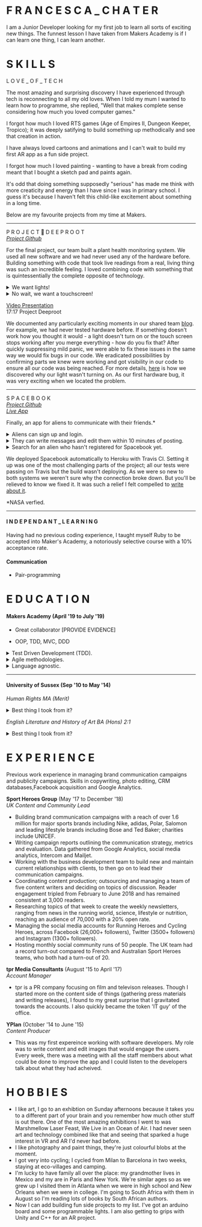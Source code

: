 # F R A N C E S C A _ C H A T E R  

I am a Junior Developer looking for my first job to learn all sorts of exciting new things. The funnest lesson I have taken from Makers Academy is if I can learn one thing, I can learn another.

# S K I L L S

L O V E _ O F _ T E C H 

The most amazing and surprising discovery I have experienced through tech is reconnecting to all my old loves. When I told my mum I wanted to learn how to programme, she replied, "Well that makes complete sense considering how much you loved computer games."

I forgot how much I loved RTS games (Age of Empires II, Dungeon Keeper, Tropico); it was deeply satifying to build something up methodically and see that creation in action.

I have always loved cartoons and animations and I can't wait to build my first AR app as a fun side project. 

I forgot how much I loved painting - wanting to have a break from coding meant that I bought a sketch pad and paints again. 

 It's odd that doing something supposedly "serious" has made me think with more creaticity and energy than I have since I was in primary school. I guess it's because I haven't felt this child-like excitement about something in a long time. 

Below are my favourite projects from my time at Makers.

---

P R O J E C T 🌵 D E E P R O O T
<br>
_[Project Github](https://github.com/breycarr/deep_root)_

For the final project, our team built a plant health monitoring system. We used all new software and we had never used any of the hardware before. 
Building something with code that took live readings from a real, living thing was such an incredible feeling. I loved combining code with something that is quintessentially the complete opposite of technology.

<details><summary>We want lights!</summary>
<p> 

![lights](images/lights.gif)
<p>

</details>
<details><summary>No wait, we want a touchscreen!</summary>
<p> 

![touchscreen](images/touchscreen.png)
<p>

</details>

[Video Presentation](https://en-gb.facebook.com/MakersAcademy/videos/1335893893240030) 
<br> 17:17 Project Deeproot

We documented any particularly exciting moments in our shared team [blog](https://medium.com/@makers_c_a_c_t_u_s). For example, we had never tested hardware before. If something doesn't work how you thought it would - a light doesn't turn on or the touch screen stops working after you merge everything - how do you fix that? After quickly suppressing mild panic, we were able to fix these issues in the same way we would fix bugs in our code. We eradicated possibilities by confirming parts we knew were working and got visibility in our code to ensure all our code was being reached. For more details, [here](https://medium.com/@makers_c_a_c_t_u_s/how-do-you-tdd-hardware-25f62da9aa) is how we discovered why our light wasn't turning on. As our first hardware bug, it was very exciting when we located the problem.

-----
S P A C E B O O K
<br>
_[Project Github](https://github.com/fetc90/acebook-spacebook)_
<br>
_[Live App](https://acebook-spacebook.herokuapp.com/)_

Finally, an app for aliens to communicate with their friends.*

 <!-- DROP DOWN SECTION ------- -->
<details><summary> Aliens can sign up and login. </summary>
<p> 


![comment](https://media.giphy.com/media/Us5MlyTSCQnAVPKPq3/giphy.gif)
<br>

<p>

</details>



<details><summary> They can write messages and edit them within 10 minutes of posting. </summary>
<p> 


![comment](https://media.giphy.com/media/LklBeZgxPDU467685C/giphy-downsized-large.gif)
<br> 

<p>

</details>

<details><summary>Search for an alien who hasn't registered for Spacebook yet.</summary>
<p> 

![dance](images/dance.gif)
<p>

</details>

 <!-- DROP DOWN SECTION ENDS------- -->

We deployed Spacebook automatically to Heroku with Travis CI. Setting it up was one of the most challenging parts of the project; all our tests were passing on Travis but the build wasn't deploying. As we were so new to both systems we weren't sure why the connection broke down. But you'll be relieved to know we fixed it. It was such a relief I felt compelled to [write about it](https://medium.com/@spacebook3000/fixing-heroku-by-francesca-b1d2e5a9e1ec). <br>

*NASA verfied.

----


#### I N D E P E N D A N T  _  L E A R N I N G 
Having had no previous coding experience, I taught myself Ruby to be accepted into Maker's Academy, a notoriously selective course with a 10% acceptance rate. 


#### Communication

- Pair-programming

# E D U C A T I O N

#### Makers Academy (April '19 to July '19)

- Great collaborator [PROVIDE EVIDENCE]

- OOP, TDD, MVC, DDD

<details><summary>Test Driven Development (TDD).</summary>
<p> 

![lights](images/lights.gif)
<p>

</details>

<details><summary>Agile methodologies.</summary>
<p> 

![lights](images/lights.gif)
<p>

</details>

<details><summary>Language agnostic.</summary>
<p> 

![lights](images/lights.gif)
<p>

</details>

-----

#### University of Sussex (Sep '10 to May '14)

*Human Rights MA (Merit)*

<details><summary>Best thing I took from it?</summary>
<p> 

I based my dissertation on women in prisons in the UK. I interviewed prison staff across the board, including male and female officers, a counsellor from the sexual offenders ward, a nurse and the prison warden. The research was engrossing and that whole experience was  the most rewarding I had at university. After doing this I have known that I want to volunteer as a teacher in prisons in the future, either teaching creative writing or an introduction to programming. 
<p>

</details>

*English Literature and History of Art BA (Hons) 2:1*

<details><summary>Best thing I took from it?</summary>
<p> 
I learnt the invaluable lesson of how not to write. I loved reading novels and studying emotive (and some not so emotive) pieces of art. The only trouble was I was also reading a lot of critical art and literature essays, which meant I started imitating them in my own writing. It was not effective. What point was I trying to make? Who knows, you've fallen down my Alice in Wonderland tunnel of a sentence. You want the readers on your side. You also want to know exactly what you're talking about. Sure, obvious now, but it takes a couple of years of waffle to fully comprehend how little sense you’re making. 
<p>

</details>


# E X P E R I E N C E

Previous work experience in managing brand communication campaigns and publicity campaigns. Skills in copywriting, photo editing, CRM databases,Facebook acquisition and Google Analytics.

**Sport Heroes Group** (May '17 to December '18)    
*UK Content and Community Lead*

- Building brand communication campaigns with a reach of over 1.6 million for major sports brands including Nike, adidas, Polar, Salomon and leading lifestyle brands including Bose and Ted Baker; charities include UNICEF.
- Writing campaign reports outlining the communication strategy, metrics and evaluation. Data gathered from Google Analytics, social media analytics, Intercom and Mailjet.
- Working with the business development team to build new and maintain current relationships with clients, to then go on to lead their communication campaigns.
- Coordinating content production; outsourcing and managing a team of five content writers and deciding on topics of discussion. Reader engagement tripled from February to June 2018 and has remained consistent at 3,000 readers.
- Researching topics of that week to create the weekly newsletters, ranging from news in the running world, science, lifestyle or nutrition, reaching an audience of 70,000 with a 20% open rate.  
- Managing the social media accounts for Running Heroes and Cycling Heroes, across Facebook (26,000+ followers), Twitter (3500+ followers) and Instagram (1300+ followers).
- Hosting monthly social community runs of 50 people. The UK team had a record turn-out compared to French and Australian Sport Heroes teams, who both had a turn-out of 20.

**tpr Media Consultants** (August '15 to April '17)   
*Account Manager*  

- tpr is a PR company focusing on film and televison releases. Though I started more on the content side of things (gathering press materials and writing releases), I found to my great surprise that I gravitated towards the accounts. I also quickly became the token 'IT guy' of the office. 

**YPlan** (October '14 to June '15)   
*Content Producer*

- This was my first expereince working with software developers. My role was to write content and edit images that would engage the users. Every week, there was a meeting with all the staff members about what could be done to improve the app and I could listen to the developers talk about what they had acheived.

# H O B B I E S

* I like art, I go to an exhibtion on Sunday afternoons because it takes you to a different part of your brain and you remember how much other stuff is out there. One of the most amazing exhibitions I went to was Marshmellow Laser Feast, We Live in an Ocean of Air. I had never seen art and technology combined like that and seeing that sparked a huge interest in VR and AR I'd never had before.
* I like photography and paint things, they're just colourful blobs at the moment.
* I got very into cycling; I cycled from Milan to Barcelona in two weeks, staying at eco-villages and camping.
* I'm lucky to have family all over the place: my grandmother lives in Mexico and my are in Paris and New York. We're similar ages so as we grew up I visited them in Atlanta when we were in high school and New Orleans when we were in college. I'm going to South Africa with them in August so I'm reading lots of books by South African authors. 
* Now I can add building fun side projects to my list. I've got an arduino board and some programmable lights. I am also getting to grips with Unity and C++ for an AR project.
